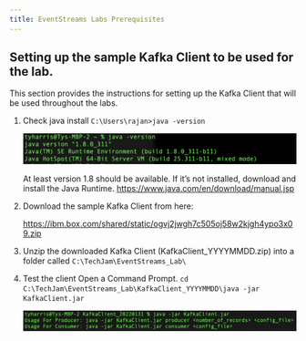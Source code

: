 ```yaml
---
title: EventStreams Labs Prerequisites
---
```


##	Setting up the sample Kafka Client to be used for the lab.

This section provides the instructions for setting up the Kafka Client that will be used throughout the labs.

1.	Check java install
    `C:\Users\rajan>java -version`

    ![](images/image-1.png)

    At least version 1.8 should be available.
    If it’s not installed, download and install the Java Runtime. https://www.java.com/en/download/manual.jsp

2.	Download the sample Kafka Client from here:  

    https://ibm.box.com/shared/static/ogvj2jwgh7c505oj58w2kjgh4ypo3x09.zip  
3.	Unzip the downloaded Kafka Client (KafkaClient_YYYYMMDD.zip) into a folder called 
    `C:\TechJam\EventStreams_Lab\`
4.	Test the client
    Open a Command Prompt.
    `cd C:\TechJam\EventStreams_Lab\KafkaClient_YYYYMMDD\java -jar KafkaClient.jar`

    ![](images/image-2.png)


